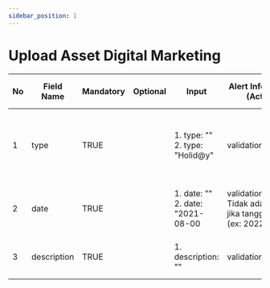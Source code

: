 ```yaml
---
sidebar_position: 1
---
```


# Upload Asset Digital Marketing
| No  | Field Name  | Mandatory | Optional | Input                                | Alert Information (Actual)                                                      | Alert Information (Expected)                                     | Details | Status code |
| --- | ----------- | --------- | -------- | ------------------------------------ | ------------------------------------------------------------------------------- | ---------------------------------------------------------------- | ------- | ----------- |
| 1   | type        | TRUE      |          | 1. type: ""<br/>2. type: "Holid@y"   | validation.required                                                             | 1. type cannot be empty<br/>2. type cannot use special character |         | 400         |
| 2   | date        | TRUE      |          | 1. date: ""<br/>2. date: "2021-08-00 | validation.required<br/>Tidak ada validasi jika tanggal salah (ex: 2022, 08,00) | 1. date cannot be empty<br/>2. invalid date                      |         | 400         |
| 3   | description | TRUE      |          | 1. description: ""                   | validation.required<br/>                                                        | 1. description cannot be empty                                   |         | 400         |